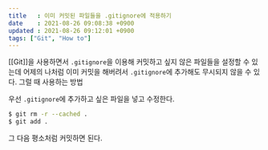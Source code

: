 ```yaml
---
title   : 이미 커밋된 파일들을 .gitignore에 적용하기   
date    : 2021-08-26 09:08:38 +0900
updated : 2021-08-26 09:12:01 +0900
tags: ["Git", "How to"]
---
```


[[Git]]을 사용하면서 `.gitignore`을 이용해 커밋하고 싶지 않은 파일들을 설정할 수 있는데 어제의 나처럼 이미 커밋을 해버려서 `.gitignore`에 추가해도 무시되지 않을 수 있다. 그럴 때 사용하는 방법  

우선 `.gitignore`에 추가하고 싶은 파일을 넣고 수정한다.  
```bash 
$ git rm -r --cached . 
$ git add . 
``` 
그 다음 평소처럼 커밋하면 된다.  

